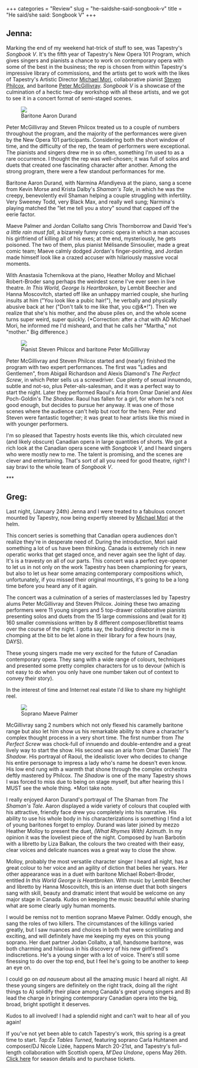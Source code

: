 +++
categories = "Review"
slug = "he-saidshe-said-songbook-v"
title = "He said/she said: Songbook V"
+++

<h2>Jenna:</h2>
<p>
	Marking the end of my weekend hat-trick of stuff to see, was Tapestry's 
	<i>Songbook V</i>. It's the fifth year of Tapestry's New Opera 101 Program, which gives singers and pianists a chance to work on contemporary opera with some of the best in the business; the rep is chosen from within Tapestry's impressive library of commissions, and the artists get to work with the likes of Tapestry's Artistic Director <a href="https://tapestryopera.com/about#who-we-are" target="_blank">Michael Mori</a>, collaborative pianist <a href="http://www.music.utoronto.ca/faculty/faculty_members/faculty_n_to_z/steven_philcox.htm" target="_blank">Steven Philcox</a>, and baritone <a href="http://petermcgillivray.com/" target="_blank">Peter McGillivray</a>. <em>Songbook V</em> is a showcase of the culmination of a hectic two-day workshop with all these artists, and we got to see it in a concert format of semi-staged scenes.
</p>
<figure data-type="image"><a href="/webhook-uploads/1428805536855/10943744_10152774633088547_6124600343009489208_n.jpg"><img data-resize-src="http://lh3.googleusercontent.com/WSCqJEkrXGJQIEPt7WYB_6lohqYlkmE1bJz-ptV7cu4mds7PWzF8t215uGxGeYiwDO-KStTTQu621N0tdkoU7KhmHBk" src="http://lh3.googleusercontent.com/WSCqJEkrXGJQIEPt7WYB_6lohqYlkmE1bJz-ptV7cu4mds7PWzF8t215uGxGeYiwDO-KStTTQu621N0tdkoU7KhmHBk=s1200"></a><figcaption>Baritone Aaron Durand</figcaption></figure>
<p>
	Peter McGillivray and Steven Philcox treated us to a couple of numbers throughout the program, and the majority of the performances were given by the New Opera 101 participants. Considering both the short window of time, and the difficulty of the rep, the team of performers were exceptional. The pianists and singers drew me in so often, something I'm used to as a rare occurrence. I thought the rep was well-chosen; it was full of solos and duets that created one fascinating character after another. Among the strong program, there were a few standout performances for me.
</p>
<p>
	Baritone Aaron Durand, with Narmina Afandiyeva at the piano, sang a scene from Kevin Morse and Krista Dalby's 
	<em>Shaman's Tale</em>, in which he was the creepy, benevolently evil Shaman helping a couple struggling with infertility. Very Sweeney Todd, very Black Max, and really well sung; Narmina's playing matched the "let me tell you a story" sound that capped off the eerie factor.
</p>
<p>
	Maeve Palmer and Jordan Collalto sang Chris Thornborrow and David Yee's 
	<em>a little rain must</em> <em>fall</em>,<em> </em>a bizarrely funny comic opera in which a man accuses his girlfriend of killing all of his exes; at the end, mysteriously, he gets poisoned. The two of them, plus pianist Mélisande Sinsoulier, made a great comic team; Maeve calmly dodged Jordan's finger-pointing, and Jordan made himself look like a crazed accuser with hilariously massive vocal moments.
</p>
<p>
	With Anastasia Tchernikova at the piano, Heather Molloy and Michael Robert-Broder sang perhaps the weirdest scene I've ever seen in live theatre. 
	<em>In This World, George Is Heartbroken</em>, by Lembit Beecher and Hanna Moscovitch, started off like an unhappy married couple, she hurling insults at him ("You look like a pubic hair!"), he verbally and physically abusive back at her ("Don't talk to me like that, you c@&amp;*!"). Then we realize that she's his mother, and the abuse piles on, and the whole scene turns super weird, super quickly. (*Correction: after a chat with AD Michael Mori, he informed me I'd misheard, and that he calls her "Martha," not "mother." Big difference.)
</p>
<figure data-type="image"><a href="/webhook-uploads/1428805612813/10329142_10152774632448547_5060201678186894996_n.jpg"><img data-resize-src="http://lh3.googleusercontent.com/AISgVc0F_fJ91dBaiujOcOm1Ec1GIl-fh3Cm-g0daIxo5lnOFZNgzuQW2DyElEoqDPPO9MjyP474qhaE8LLUzwXXTBu4" src="http://lh3.googleusercontent.com/AISgVc0F_fJ91dBaiujOcOm1Ec1GIl-fh3Cm-g0daIxo5lnOFZNgzuQW2DyElEoqDPPO9MjyP474qhaE8LLUzwXXTBu4=s1200"></a><figcaption>Pianist Steven Philcox and baritone Peter McGillivray</figcaption></figure>
<p>
	Peter McGillivray and Steven Philcox started and (nearly) finished the program with two expert performances. The first was "Ladies and Gentlemen", from Abigail Richardson and Alexis Diamond's 
	<em>The Perfect Screw</em>, in which Peter sells us a screwdriver. Cue plenty of sexual innuendo, subtle and not-so, plus Peter-als-salesman, and it was a perfect way to start the night. Later they performed Raoul's Aria from Omar Daniel and Alex Poch-Goldin's <em>The Shadow</em>. Raoul has fallen for a girl, for whom he's not good enough, but decides to pursue her anyway. It was one of those scenes where the audience can't help but root for the hero. Peter and Steven were fantastic together; it was great to hear artists like this mixed in with younger performers.
</p>
<p>
	I'm so pleased that Tapestry hosts events like this, which circulated new (and likely obscure) Canadian opera in large quantities of shorts. We got a rich look at the Canadian opera scene with 
	<em>Songbook V</em>, and I heard singers who were mostly new to me. The talent is promising, and the scenes are clever and entertaining. That's sort of all you need for good theatre, right? I say bravi to the whole team of <i>Songbook V</i>.
</p>
<p>
	***
</p>
<h2>Greg:</h2>
<p>
	Last night, (January 24th) Jenna and I were treated to a fabulous concert mounted by Tapestry, now being expertly steered by 
	<a href="https://tapestryopera.com/about#who-we-are" target="_blank">Michael Mori</a> at the helm.
</p>
<p>
	This concert series is something that Canadian opera audiences don't realize they're in desperate need of. During the introduction, Mori said something a lot of us have been thinking. Canada is extremely rich in new operatic works that get staged once, and never again see the light of day. It's is a travesty on all of our parts. This concert was a perfect eye-opener to let us in not only on the work Tapestry has been championing for years, but also to let us hear some amazing contemporary compositions which, unfortunately, if you missed their original mountings, it's going to be a long time before you heard any of it again.
</p>
<p>
	The concert was a culmination of a series of masterclasses led by Tapestry alums Peter McGillivray and Steven Philcox. Joining these two amazing performers were 11 young singers and 5 top-drawer collaborative pianists presenting solos and duets from the 15 large commissions and (wait for it) 160 smaller commissions written by 8 different composer/librettist teams over the course of the night. I gotta say, the budding director in me is chomping at the bit to be let alone in their library for a few hours (nay, DAYS).
</p>
<p>
	These young singers made me very excited for the future of Canadian contemporary opera. They sang with a wide range of colours, techniques and presented some pretty complex characters for us to devour (which is not easy to do when you only have one number taken out of context to convey their story).
</p>
<p>
	In the interest of time and Internet real estate I'd like to share my highlight reel.
</p>
<figure data-type="image"><a href="/webhook-uploads/1428805653220/1907937_10152774632058547_4518529430356817494_n.jpg"><img data-resize-src="http://lh3.googleusercontent.com/ja6-VJqKP70nA60y43wqdy4SHAIzVbxDda_QGC5W6su9gu9cEY81vX59EUEfafb00FOLCHxN0ZPq-E9JnHokBarXUIptqA" src="http://lh3.googleusercontent.com/ja6-VJqKP70nA60y43wqdy4SHAIzVbxDda_QGC5W6su9gu9cEY81vX59EUEfafb00FOLCHxN0ZPq-E9JnHokBarXUIptqA=s1200"></a><figcaption>Soprano Maeve Palmer</figcaption></figure>
<p>
	McGillivray sang 2 numbers which not only flexed his caramelly baritone range but also let him show us his remarkable ability to share a character's complex thought process in a very short time. The first number from 
	<em>The Perfect Screw</em> was chock-full of innuendo and double-entendre and a great lively way to start the show. His second was an aria from Omar Daniels'<em> The Shadow</em>. His portrayal of Raoul, the idealistic lover who decides to change his entire personage to impress a lady who's name he doesn't even know. His low end rung with a warmth that shone through the complex orchestra deftly mastered by Philcox. <em>The Shadow</em> is one of the many Tapestry shows I was forced to miss due to being on stage myself, but after hearing this I MUST see the whole thing. *Mori take note.
</p>
<p>
	I really enjoyed Aaron Durand's portrayal of The Shaman from 
	<em>The Shaman's Tale</em>. Aaron displayed a wide variety of colours that coupled with his attractive, friendly face drew you completely into his narrative. His ability to use his whole body in his characterizations is something I find a lot of young baritones forget to employ. Durand was later joined by mezzo Heather Molloy to present the duet,<em> (What Rhymes With) Azimuth</em>. In my opinion it was the loveliest piece of the night. Composed by Ivan Barbotin with a libretto by Liza Balkan, the colours the two created with their easy, clear voices and delicate nuances was a great way to close the show.
</p>
<p>
	Molloy, probably the most versatile character singer I heard all night, has a great colour to her voice and an agility of diction that belies her years. Her other appearance was in a duet with baritone Michael Robert-Broder, entitled 
	<em>In this World George is Heartbroken</em>. With music by Lembit Beecher and libretto by Hanna Moscovitch, this is an intense duet that both singers sang with skill, beauty and dramatic intent that would be welcome on any major stage in Canada. Kudos on keeping the music beautiful while sharing what are some clearly ugly human moments.
</p>
<p>
	I would be remiss not to mention soprano Maeve Palmer. Oddly enough, she sang the roles of two killers. The circumstances of the killings varied greatly, but I saw nuances and choices in both that were scintillating and exciting, and will definitely have me keeping my eyes on this young soprano. Her duet partner Jodan Collalto, a tall, handsome baritone, was both charming and hilarious in his discovery of his new girlfirend's indiscretions. He's a young singer with a lot of voice. There's still some finessing to do over the top end, but I feel he's going to be another to keep an eye on.
</p>
<p>
	I could go on 
	<em>ad nauseum</em> about all the amazing music I heard all night. All these young singers are definitely on the right track, doing all the right things to A) solidify their place among Canada's great young singers and B) lead the charge in bringing contemporary Canadian opera into the big, broad, bright spotlight it deserves.
</p>
<p>
	Kudos to all involved! I had a splendid night and can't wait to hear all of you again!
</p>
<p class="intro">
	If you've not yet been able to catch Tapestry's work, this spring is a great time to start. 
	<em>Tap:Ex Tables Turned</em>, featuring soprano Carla Huhtanen and composer/DJ Nicole Lizée, happens March 20-21st, and Tapestry's full-length collaboration with Scottish opera, <em>M'Dea Undone</em>, opens May 26th. <a href="https://tapestryopera.com/subscription" target="_blank">Click here</a> for season details and to purchase tickets.
</p>

